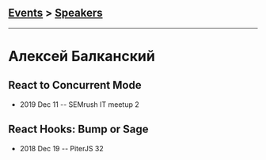 ## [Events](../README.md) > [Speakers](../speakers.md)
---

# Алексей Балканский

## React to Concurrent Mode
- 2019 Dec 11 -- SEMrush IT meetup 2    
## React Hooks: Bump or Sage
- 2018 Dec 19 -- PiterJS 32    
